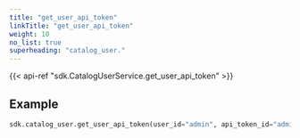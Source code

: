 ```yaml
---
title: "get_user_api_token"
linkTitle: "get_user_api_token"
weight: 10
no_list: true
superheading: "catalog_user."
---
```


{{< api-ref "sdk.CatalogUserService.get_user_api_token" >}}

## Example

```python
sdk.catalog_user.get_user_api_token(user_id="admin", api_token_id="admin_token")
```
